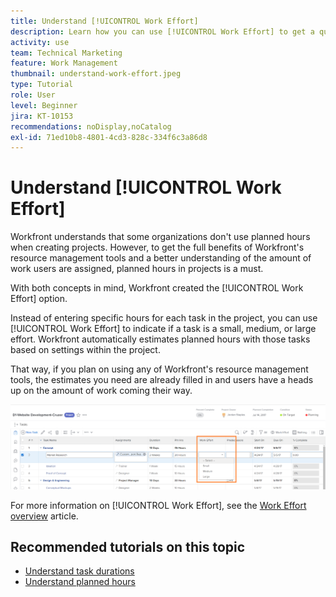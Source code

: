 ```yaml
---
title: Understand [!UICONTROL Work Effort]
description: Learn how you can use [!UICONTROL Work Effort] to get a quick estimate of planned hours in your project timeline.
activity: use
team: Technical Marketing
feature: Work Management
thumbnail: understand-work-effort.jpeg
type: Tutorial
role: User
level: Beginner
jira: KT-10153
recommendations: noDisplay,noCatalog
exl-id: 71ed10b8-4801-4cd3-828c-334f6c3a86d8
---
```

# Understand [!UICONTROL Work Effort]

Workfront understands that some organizations don't use planned hours when creating projects. However, to get the full benefits of Workfront's resource management tools and a better understanding of the amount of work users are assigned, planned hours in projects is a must.

With both concepts in mind, Workfront created the [!UICONTROL Work Effort] option.

Instead of entering specific hours for each task in the project, you can use [!UICONTROL Work Effort] to indicate if a task is a small, medium, or large effort. Workfront automatically estimates planned hours with those tasks based on settings within the project.

That way, if you plan on using any of Workfront's resource management tools, the estimates you need are already filled in and users have a heads up on the amount of work coming their way.

![Project task list with [!UICONTROL Work Effort] column](assets/planner-fund-work-effort.png)

For more information on [!UICONTROL Work Effort], see the [Work Effort overview](https://experienceleague.adobe.com/docs/workfront/using/manage-work/tasks/task-information/work-effort.html?lang=en) article.

## Recommended tutorials on this topic

* [Understand task durations](/help/manage-work/tasks/understand-task-durations.md)
* [Understand planned hours](/help/manage-work/tasks/understand-planned-hours.md)

